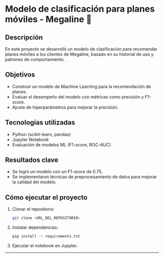 # Modelo de clasificación para planes móviles - Megaline 📱

## Descripción
En este proyecto se desarrolló un modelo de clasificación para recomendar planes móviles a los clientes de Megaline, basado en su historial de uso y patrones de comportamiento.

## Objetivos
- Construir un modelo de Machine Learning para la recomendación de planes.
- Evaluar el desempeño del modelo con métricas como precisión y F1-score.
- Ajuste de hiperparámetros para mejorar la precisión.

## Tecnologías utilizadas
- Python (scikit-learn, pandas)
- Jupyter Notebook
- Evaluación de modelos ML (F1-score, ROC-AUC)

## Resultados clave
- Se logró un modelo con un F1-score de 0.75.
- Se implementaron técnicas de preprocesamiento de datos para mejorar la calidad del modelo.

## Cómo ejecutar el proyecto
1. Clonar el repositorio:
   ```bash
   git clone <URL_DEL_REPOSITORIO>
   ```
2. Instalar dependencias:
   ```bash
   pip install -r requirements.txt
   ```
3. Ejecutar el notebook en Jupyter.

---
